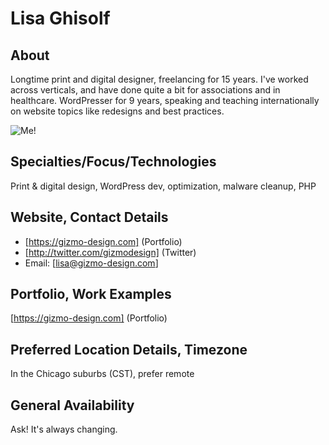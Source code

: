 # Lisa Ghisolf

## About
Longtime print and digital designer, freelancing for 15 years. I've worked across verticals, and have done quite a bit for associations and in healthcare. WordPresser for 9 years, speaking and teaching internationally on website topics like redesigns and best practices. 

![Me!](https://gizmo-design.com/lghisolfheadshot.jpg) <!-- add a link to a photo within the parenthesis if you wish! -->

## Specialties/Focus/Technologies 
Print & digital design, WordPress dev, optimization, malware cleanup, PHP

## Website, Contact Details
* [https://gizmo-design.com] (Portfolio)<br>
* [http://twitter.com/gizmodesign] (Twitter)<br>
* Email: [lisa@gizmo-design.com]

## Portfolio, Work Examples 
[https://gizmo-design.com] (Portfolio)<br>

## Preferred Location Details, Timezone
In the Chicago suburbs (CST), prefer remote

## General Availability 
Ask! It's always changing.
